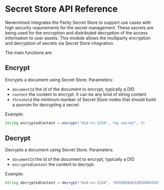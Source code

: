 # Secret Store API Reference

Nevermined integrates the Parity Secret Store to support use cases with high
security requirements for the secret management. These secrets are being used
for the encryption and distributed decryption of the access information to user
assets. This module allows the multiparty encryption and decryption of secrets via
Secret Store integration.

The main functions are:

## Encrypt

 Encrypts a document using Secret Store. Parameters:

 * `documentId` the id of the document to encrypt, typically a DID
 * `content` the content to encrypt. It can be any kind of string content
 * `threshold` the minimum number of Secret Store nodes that should build a quorum for decrypting a secret

Example:

```java
String encryptedContent = encrypt("did:nv:1234", "my secret", 3)
```


## Decrypt

Decrypts a document using Secret Store. Parameters:

* `documentId` the id of the document to encrypt, typically a DID
* `encryptedContent` the content to decrypt.

Example:

```java
String decryptedContent = decrypt("did:nv:1234", "0358920a932854984293")
```
